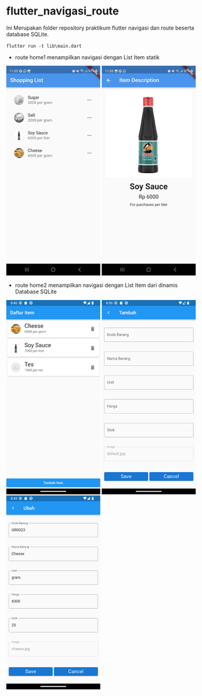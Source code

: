 # flutter_navigasi_route

Ini Merupakan folder repository praktikum flutter navigasi dan route beserta database SQLite.

```
flutter run -t lib\main.dart
```

- route home1 menampilkan navigasi dengan List Item statik

<img src="lib/assets/img/SS1.jpg" alt="screenshot" width="250" height="auto">
<img src="lib/assets/img/SS2.jpg" alt="screenshot" width="250" height="auto">

<br>

- route home2 menampilkan navigasi dengan List Item dari dinamis Database SQLite

<img src="lib/assets/img/SS22.png" alt="screenshot" width="250" height="auto">
<img src="lib/assets/img/SS21.png" alt="screenshot" width="250" height="auto">
<img src="lib/assets/img/SS23.png" alt="screenshot" width="250" height="auto">


